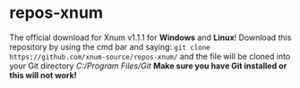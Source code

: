 # repos-xnum
The official download for Xnum v1.1.1 for **Windows** and **Linux**!
Download this repository by using the cmd bar and saying:
`git clone https://github.com/xnum-source/repos-xnum/` and the file will be cloned into your Git directory _C:/Program Files/Git_
**Make sure you have Git installed or this will not work!**
